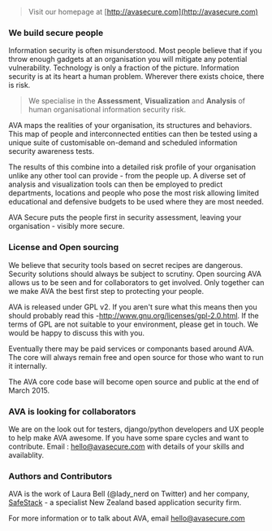 

> Visit our homepage at [http://avasecure.com](http://avasecure.com)

### We build secure people
Information security is often misunderstood. Most people believe that if you throw enough gadgets at an organisation you will mitigate any potential vulnerability. Technology is only a fraction of the picture.
Information security is at its heart a human problem. Wherever there exists choice, there is risk. 

> We specialise in the **Assessment**, **Visualization** and **Analysis** of human organisational information security risk.

AVA maps the realities of your organisation, its structures and behaviors. This map of people and interconnected entities can then be tested using a unique suite of customisable on-demand and scheduled information security awareness tests. 

The results of this combine into a detailed risk profile of your organisation unlike any other tool can provide - from the people up. A diverse set of analysis and visualization tools can then be employed to predict departments, locations and people who pose the most risk allowing limited educational and defensive budgets to be used where they are most needed.

AVA Secure puts the people first in security assessment, leaving your organisation - visibly more secure.

### License and Open sourcing
We believe that security tools based on secret recipes are dangerous. Security solutions should always be subject to scrutiny. Open sourcing AVA allows us to be seen and for collaborators to get involved. Only together can we make AVA the best first step to protecting your people.

AVA is released under GPL v2. If you aren't sure what this means then you should probably read this -http://www.gnu.org/licenses/gpl-2.0.html.
If the terms of GPL are not suitable to your environment, please get in touch. We would be happy to discuss this with you.

Eventually there may be paid services or componants based around AVA. The core will always remain free and open source for those who want to run it internally.

The AVA core code base will become open source and public at the end of March 2015.

### AVA is looking for collaborators
We are on the look out for testers, django/python developers and UX people to help make AVA awesome. If you have some spare cycles and want to contribute. Email : hello@avasecure.com with details of your skills and availablity.

### Authors and Contributors
AVA is the work of Laura Bell (@lady_nerd on Twitter) and her company, [SafeStack](http://safestack.io) - a specialist New Zealand based application security firm.

For more information or to talk about AVA, email [hello@avasecure.com](mailto:hello@avasecure.com)
